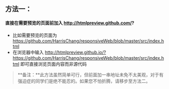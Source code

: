 ## 方法一：
#### 直接在需要预览的页面前加入 http://htmlpreview.github.com/?
- 比如需要预览的页面为 https://github.com/HarrisChang/responsiveWeb/blob/master/src/index.html
- 在浏览器中输入 http://htmlpreview.github.io/?https://github.com/HarrisChang/responsiveWeb/blob/master/src/index.html 即可直接浏览页面内容而非源代码
> **备注：**此方法虽然简单可行，但前面加一串地址未免不太美观，对于有强迫症的同学们是绝不能忍的。如果您不怕折腾，请移步至方法二。

